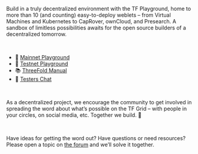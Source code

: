 Build in a truly decentralized environment with the TF Playground, home to more than 10 (and counting) easy-to-deploy weblets – from Virtual Machines and Kubernetes to CapRover, ownCloud, and Presearch. A sandbox of limitless possibilities awaits for the open source builders of a decentralized tomorrow.

<br/>

* 🏀 [Mainnet Playground](https://play.grid.tf/)
* 🏐 [Testnet Playground](https://play.test.grid.tf/)
* 📚 [ThreeFold Manual](https://library.threefold.me/info/manual/#/manual__manual3_home_new)
* 💬 [Testers Chat](https://t.me/threefoldtesting)

<br/>

As a decentralized project, we encourage the community to get involved in spreading the word about what’s possible on the TF Grid – with people in your circles, on social media, etc. Together we build. 🙏

<br/>

Have ideas for getting the word out? Have questions or need resources? Please open a topic on [the forum](https://forum.threefold.io/) and we’ll solve it together.